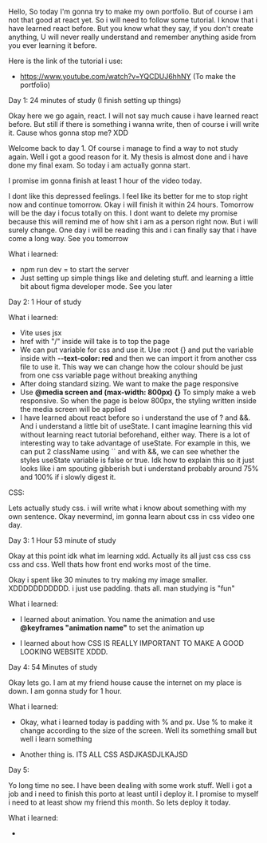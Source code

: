 Hello, So today I'm gonna try to make my own portfolio. But of course i am not that good at react yet. So i will need to follow some tutorial. I know that i have learned react before. But you know what they say, if you don't create anything, U will never really understand and remember anything aside from you ever learning it before.

Here is the link of the tutorial i use:

- https://www.youtube.com/watch?v=YQCDUJ6hhNY (To make the portfolio)

Day 1: 24 minutes of study (I finish setting up things)

Okay here we go again, react. I will not say much cause i have learned react before. But still if there is something i wanna write, then of course i will write it. Cause whos gonna stop me? XDD

Welcome back to day 1. Of course i manage to find a way to not study again. Well i got a good reason for it. My thesis is almost done and i have done my final exam. So today i am actually gonna start.

I promise im gonna finish at least 1 hour of the video today.

I dont like this depressed feelings. I feel like its better for me to stop right now and continue tomorrow. Okay i will finish it within 24 hours. Tomorrow will be the day i focus totally on this. I dont want to delete my promise because this will remind me of how shit i am as a person right now. But i will surely change. One day i will be reading this and i can finally say that i have come a long way. See you tomorrow

What i learned:

- npm run dev = to start the server
- Just setting up simple things like and deleting stuff. and learning a little bit about figma developer mode. See you later

Day 2: 1 Hour of study

What i learned:

- Vite uses jsx
- href with "/" inside will take is to top the page
- We can put variable for css and use it. Use :root {} and put the variable inside with **--text-color: red** and then we can import it from another css file to use it. This way we can change how the colour should be just from one css variable page without breaking anything
- After doing standard sizing. We want to make the page responsive
- Use **@media screen and (max-width: 800px) {}** To simply make a web responsive. So when the page is below 800px, the styling written inside the media screen will be applied
- I have learned about react before so i understand the use of ? and &&. And i understand a little bit of useState. I cant imagine learning this vid without learning react tutorial beforehand, either way. There is a lot of interesting way to take advantage of useState. For example in this, we can put 2 className using `` and with &&, we can see whether the styles useState variable is false or true. Idk how to explain this so it just looks like i am spouting gibberish but i understand probably around 75% and 100% if i slowly digest it.

CSS:

Lets actually study css. i will write what i know about something with my own sentence. Okay nevermind, im gonna learn about css in css video one day.

Day 3: 1 Hour 53 minute of study

Okay at this point idk what im learning xdd. Actually its all just css css css css and css. Well thats how front end works most of the time.

Okay i spent like 30 minutes to try making my image smaller. XDDDDDDDDDDD. i just use padding. thats all. man studying is "fun"

What i learned:

- I learned about animation. You name the animation and use **@keyframes "animation name"** to set the animation up

- I learned about how CSS IS REALLY IMPORTANT TO MAKE A GOOD LOOKING WEBSITE XDDD.

Day 4: 54 Minutes of study

Okay lets go. I am at my friend house cause the internet on my place is down. I am gonna study for 1 hour.

What i learned:

- Okay, what i learned today is padding with % and px. Use % to make it change according to the size of the screen. Well its something small but well i learn something

- Another thing is. ITS ALL CSS ASDJKASDJLKAJSD

Day 5:

Yo long time no see. I have been dealing with some work stuff. Well i got a job and i need to finish this porto at least until i deploy it. I promise to myself i need to at least show my friend this month. So lets deploy it today.

What i learned:

-
